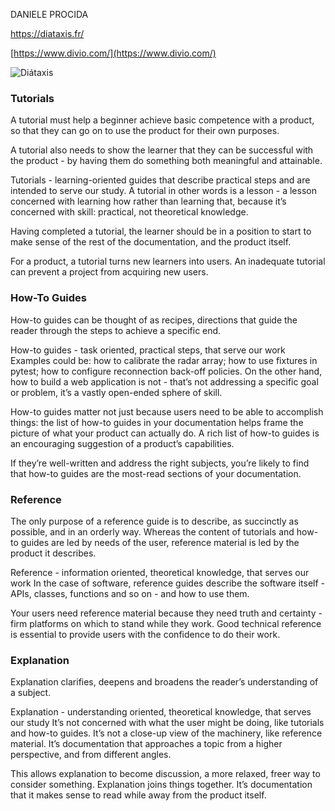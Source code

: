 DANIELE PROCIDA

https://diataxis.fr/

[https://www.divio.com/](https://www.divio.com/)

![Diátaxis](https://diataxis.fr/_images/diataxis.png)

### Tutorials
A tutorial must help a beginner achieve basic competence with a product, so that they can go on to use the product for their own purposes.

A tutorial also needs to show the learner that they can be successful with the product - by having them do something both meaningful and attainable.

Tutorials - learning-oriented guides that describe practical steps and are intended to serve our study.
A tutorial in other words is a lesson - a lesson concerned with learning how rather than learning that, because it’s concerned with skill: practical, not theoretical knowledge.

Having completed a tutorial, the learner should be in a position to start to make sense of the rest of the documentation, and the product itself.

For a product, a tutorial turns new learners into users. An inadequate tutorial can prevent a project from acquiring new users.

### How-To Guides
How-to guides can be thought of as recipes, directions that guide the reader through the steps to achieve a specific end.

How-to guides - task oriented, practical steps, that serve our work
Examples could be: how to calibrate the radar array; how to use fixtures in pytest; how to configure reconnection back-off policies. On the other hand, how to build a web application is not - that’s not addressing a specific goal or problem, it’s a vastly open-ended sphere of skill.

How-to guides matter not just because users need to be able to accomplish things: the list of how-to guides in your documentation helps frame the picture of what your product can actually do. A rich list of how-to guides is an encouraging suggestion of a product’s capabilities.

If they’re well-written and address the right subjects, you’re likely to find that how-to guides are the most-read sections of your documentation.

### Reference
The only purpose of a reference guide is to describe, as succinctly as possible, and in an orderly way. Whereas the content of tutorials and how-to guides are led by needs of the user, reference material is led by the product it describes.

Reference - information oriented, theoretical knowledge, that serves our work
In the case of software, reference guides describe the software itself - APIs, classes, functions and so on - and how to use them.

Your users need reference material because they need truth and certainty - firm platforms on which to stand while they work. Good technical reference is essential to provide users with the confidence to do their work.

### Explanation
Explanation clarifies, deepens and broadens the reader’s understanding of a subject.

Explanation - understanding oriented, theoretical knowledge, that serves our study
It’s not concerned with what the user might be doing, like tutorials and how-to guides. It’s not a close-up view of the machinery, like reference material. It’s documentation that approaches a topic from a higher perspective, and from different angles.

This allows explanation to become discussion, a more relaxed, freer way to consider something. Explanation joins things together. It’s documentation that it makes sense to read while away from the product itself.